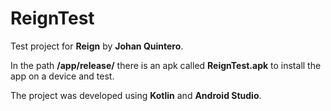 # ReignTest

Test project for **Reign** by **Johan Quintero**.

In the path **/app/release/** there is an apk called **ReignTest.apk** to install the app on a device and test.

The project was developed using **Kotlin** and **Android Studio**.

